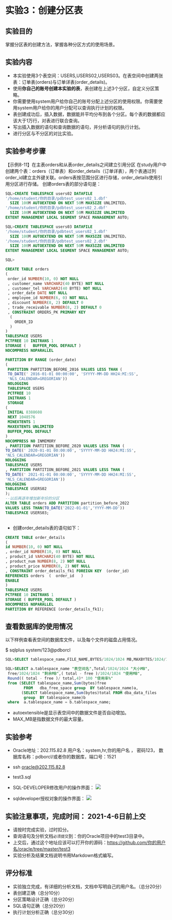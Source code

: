 # 实验3：创建分区表

## 实验目的

掌握分区表的创建方法，掌握各种分区方式的使用场景。

## 实验内容

- 本实验使用3个表空间：USERS,USERS02,USERS03。在表空间中创建两张表：订单表(orders)与订单详表(order_details)。
- 使用**你自己的账号创建本实验的表**，表创建在上述3个分区，自定义分区策略。
- 你需要使用system用户给你自己的账号分配上述分区的使用权限。你需要使用system用户给你的用户分配可以查询执行计划的权限。
- 表创建成功后，插入数据，数据能并平均分布到各个分区。每个表的数据都应该大于1万行，对表进行联合查询。
- 写出插入数据的语句和查询数据的语句，并分析语句的执行计划。
- 进行分区与不分区的对比实验。

## 实验参考步骤

【示例8-11】在主表orders和从表order_details之间建立引用分区
在study用户中创建两个表：orders（订单表）和order_details（订单详表），两个表通过列order_id建立主外键关联。orders表按范围分区进行存储，order_details使用引用分区进行存储。
创建orders表的部分语句是：

```sql
SQL>CREATE TABLESPACE users02 DATAFILE
'/home/student/你的目录/pdbtest_users02_1.dbf'
  SIZE 100M AUTOEXTEND ON NEXT 50M MAXSIZE UNLIMITED，
'/home/student/你的目录/pdbtest_users02_2.dbf' 
  SIZE 100M AUTOEXTEND ON NEXT 50M MAXSIZE UNLIMITED
EXTENT MANAGEMENT LOCAL SEGMENT SPACE MANAGEMENT AUTO;

SQL>CREATE TABLESPACE users03 DATAFILE
'/home/student/你的目录/pdbtest_users02_1.dbf'
  SIZE 100M AUTOEXTEND ON NEXT 50M MAXSIZE UNLIMITED，
'/home/student/你的目录/pdbtest_users02_2.dbf' 
  SIZE 100M AUTOEXTEND ON NEXT 50M MAXSIZE UNLIMITED
EXTENT MANAGEMENT LOCAL SEGMENT SPACE MANAGEMENT AUTO;

SQL> 

CREATE TABLE orders 
(
 order_id NUMBER(10, 0) NOT NULL 
 , customer_name VARCHAR2(40 BYTE) NOT NULL 
 , customer_tel VARCHAR2(40 BYTE) NOT NULL 
 , order_date DATE NOT NULL 
 , employee_id NUMBER(6, 0) NOT NULL 
 , discount NUMBER(8, 2) DEFAULT 0 
 , trade_receivable NUMBER(8, 2) DEFAULT 0 
 , CONSTRAINT ORDERS_PK PRIMARY KEY 
  (
    ORDER_ID 
  )
) 
TABLESPACE USERS 
PCTFREE 10 INITRANS 1 
STORAGE (   BUFFER_POOL DEFAULT ) 
NOCOMPRESS NOPARALLEL 

PARTITION BY RANGE (order_date) 
(
 PARTITION PARTITION_BEFORE_2016 VALUES LESS THAN (
 TO_DATE(' 2016-01-01 00:00:00', 'SYYYY-MM-DD HH24:MI:SS', 
 'NLS_CALENDAR=GREGORIAN')) 
 NOLOGGING
 TABLESPACE USERS
 PCTFREE 10 
 INITRANS 1 
 STORAGE 
( 
 INITIAL 8388608 
 NEXT 1048576 
 MINEXTENTS 1 
 MAXEXTENTS UNLIMITED 
 BUFFER_POOL DEFAULT 
) 
NOCOMPRESS NO INMEMORY  
, PARTITION PARTITION_BEFORE_2020 VALUES LESS THAN (
TO_DATE(' 2020-01-01 00:00:00', 'SYYYY-MM-DD HH24:MI:SS', 
'NLS_CALENDAR=GREGORIAN')) 
NOLOGGING 
TABLESPACE USERS
, PARTITION PARTITION_BEFORE_2021 VALUES LESS THAN (
TO_DATE(' 2021-01-01 00:00:00', 'SYYYY-MM-DD HH24:MI:SS', 
'NLS_CALENDAR=GREGORIAN')) 
NOLOGGING 
TABLESPACE USERS02
);
--以后再逐年增加新年份的分区
ALTER TABLE orders ADD PARTITION partition_before_2022
VALUES LESS THAN(TO_DATE('2022-01-01','YYYY-MM-DD'))
TABLESPACE USERS03;



```

- 创建order_details表的语句如下：

```sql
CREATE TABLE order_details 
(
id NUMBER(10, 0) NOT NULL 
, order_id NUMBER(10, 0) NOT NULL
, product_id VARCHAR2(40 BYTE) NOT NULL 
, product_num NUMBER(8, 2) NOT NULL 
, product_price NUMBER(8, 2) NOT NULL 
, CONSTRAINT order_details_fk1 FOREIGN KEY  (order_id)
REFERENCES orders  (  order_id   )
ENABLE
) 
TABLESPACE USERS 
PCTFREE 10 INITRANS 1 
STORAGE ( BUFFER_POOL DEFAULT ) 
NOCOMPRESS NOPARALLEL
PARTITION BY REFERENCE (order_details_fk1);
```

## 查看数据库的使用情况

以下样例查看表空间的数据库文件，以及每个文件的磁盘占用情况。

$ sqlplus system/123@pdborcl

```sql
SQL>SELECT tablespace_name,FILE_NAME,BYTES/1024/1024 MB,MAXBYTES/1024/1024 MAX_MB,autoextensible FROM dba_data_files  WHERE  tablespace_name='USERS';

SQL>SELECT a.tablespace_name "表空间名",Total/1024/1024 "大小MB",
 free/1024/1024 "剩余MB",( total - free )/1024/1024 "使用MB",
 Round(( total - free )/ total,4)* 100 "使用率%"
 from (SELECT tablespace_name,Sum(bytes)free
        FROM   dba_free_space group  BY tablespace_name)a,
       (SELECT tablespace_name,Sum(bytes)total FROM dba_data_files
        group  BY tablespace_name)b
 where  a.tablespace_name = b.tablespace_name;
```

- autoextensible是显示表空间中的数据文件是否自动增加。
- MAX_MB是指数据文件的最大容量。

## 实验参考

- Oracle地址：202.115.82.8 用户名：system,hr,你的用户名 ， 密码123， 数据库名称：pdborcl/或者你的数据库，端口号：1521
- ssh oracle@202.115.82.8
- test3.sql

- SQL-DEVELOPER修改用户的操作界面：
![](./img/sqldevelop修改用户.png)

- sqldeveloper授权对象的操作界面：
![](./img/sqldevelop授权对象.png)

## 实验注意事项，完成时间： 2021-4-6日前上交

- 请按时完成实验，过时扣分。
- 查询语句及分析文档`必须提交`到：你的Oracle项目中的test3目录中。
- 上交后，通过这个地址应该可以打开你的源码：https://github.com/你的用户名/oracle/tree/master/test3
- 实验分析及结果文档说明书用Markdown格式编写。

## 评分标准

- 实验独立完成，有详细的分析文档，文档中写明自己的用户名。（总分20分）
- 表创建正确（总分10分）
- 分区策略设计正确（总分20分）
- SQL语句正确（总分20分）
- 执行计划分析正确（总分30分）
